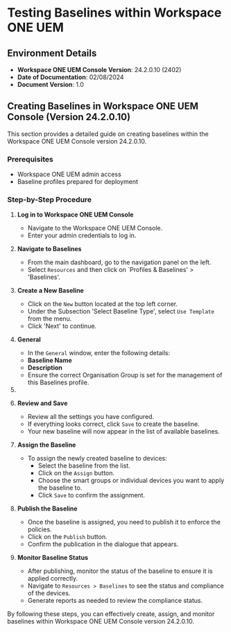 # Testing Baselines within Workspace ONE UEM

## Environment Details

- **Workspace ONE UEM Console Version**: 24.2.0.10 (2402)
- **Date of Documentation**: 02/08/2024
- **Document Version**: 1.0
  
## Creating Baselines in Workspace ONE UEM Console (Version 24.2.0.10)

This section provides a detailed guide on creating baselines within the Workspace ONE UEM Console version 24.2.0.10.

### Prerequisites

- Workspace ONE UEM admin access
- Baseline profiles prepared for deployment

### Step-by-Step Procedure

1. **Log in to Workspace ONE UEM Console**
   - Navigate to the Workspace ONE UEM Console.
   - Enter your admin credentials to log in.

2. **Navigate to Baselines**
   - From the main dashboard, go to the navigation panel on the left.
   - Select `Resources` and then click on `Profiles & Baselines' > 'Baselines'.

3. **Create a New Baseline**
   - Click on the `New` button located at the top left corner.
   - Under the Subsection 'Select Baseline Type', select `Use Template` from the menu.
   - Click 'Next' to continue.

4. **General**
   - In the `General` window, enter the following details:
   - **Baseline Name**
   - **Description**
   - Ensure the correct Organisation Group is set for the management of this Baselines profile. 

5.
   

6. **Review and Save**
   - Review all the settings you have configured.
   - If everything looks correct, click `Save` to create the baseline.
   - Your new baseline will now appear in the list of available baselines.

7. **Assign the Baseline**
   - To assign the newly created baseline to devices:
     - Select the baseline from the list.
     - Click on the `Assign` button.
     - Choose the smart groups or individual devices you want to apply the baseline to.
     - Click `Save` to confirm the assignment.

8. **Publish the Baseline**
   - Once the baseline is assigned, you need to publish it to enforce the policies.
   - Click on the `Publish` button.
   - Confirm the publication in the dialogue that appears.

9. **Monitor Baseline Status**
   - After publishing, monitor the status of the baseline to ensure it is applied correctly.
   - Navigate to `Resources > Baselines` to see the status and compliance of the devices.
   - Generate reports as needed to review the compliance status.

By following these steps, you can effectively create, assign, and monitor baselines within Workspace ONE UEM Console version 24.2.0.10.

